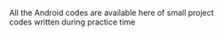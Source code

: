 All the Android codes are available here of small project
<br/>
codes written during  practice time




